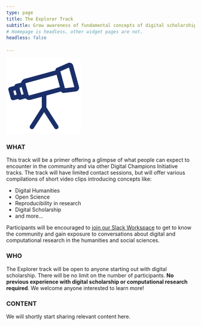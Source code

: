 ```yaml
---
type: page
title: The Explorer Track
subtitle: Grow awareness of fundamental concepts of digital scholarship
# Homepage is headless, other widget pages are not.
headless: false

---
```

<img src="explore-icon.svg" width="200px">

### WHAT

This track will be a primer offering a glimpse of what people can expect to encounter in the community and via other Digital Champions Initiative tracks. The track will have limited contact sessions, but will offer various compilations of short video clips introducing concepts like:
- Digital Humanities
- Open Science
- Reproducibility in research
- Digital Scholarship
- and more...

Participants will be encouraged to [join our Slack Workspace](https://escalator.sadilar.org/post/connect-with-the-community/) to get to know the community and gain exposure to conversations about digital and computational research in the humanities and social sciences.

### WHO

The Explorer track will be open to anyone starting out with digital scholarship. There will be no limit on the number of participants. 
__No previous experience with digital scholarship or computational research required__. We welcome anyone interested to learn more!

### CONTENT

We will shortly start sharing relevant content here. 

